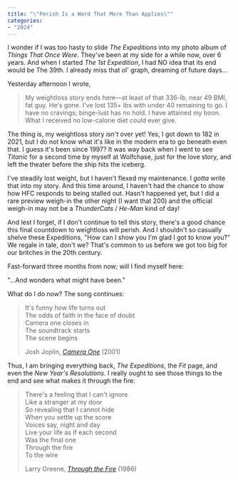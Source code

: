 ```yaml
---
title: "\"Perish Is a Word That More Than Applies\""
categories:
- "2024"
---
```


I wonder if I was too hasty to slide *The Expeditions* into my photo album of *Things That Once Were*.  They've been at my side for a while now, over 6 years.  And when I started *The 1st Expedition*, I had NO idea that its end would be The 39th.  I already miss that ol' graph, dreaming of future days...  

Yesterday afternoon I wrote,

> My weightloss story ends here—at least of that 336-lb, near 49 BMI, fat guy.  He's gone.  I've lost 135+ lbs with under 40 remaining to go.  I have no cravings; binge-lust has no hold.  I have attained my boon.  What I received no low-calorie diet *could* ever give.

The thing is, my weightloss story *isn't* over yet!  Yes, I got down to 182 in 2021, but I do not know what it's like in the modern era to go beneath even that.  I guess it's been since 1997?  It was way back when I went to see *Titanic* for a second time by myself at Wolfchase, just for the love story, and left the theater before the ship hits the iceberg.  

I've steadily lost weight, but I haven't flexed my maintenance.  I *gotta* write that into my story.  And this time around, I haven't had the chance to show how HFC responds to being stalled out.  Hasn't happened yet, but I did a rare preview weigh-in the other night (I want that 200) and the official weigh-in may not be a *ThunderCats* / *He-Man* kind of day!  

And lest I forget, if I don't continue to tell this story, there's a good chance this final countdown to weightloss will perish.  And I shouldn't so casually shelve these Expeditions, "How can I show you I'm glad I got to know you?"  We regale in tale, don't we?  That's common to us before we got too big for our britches in the 20th century.

Fast-forward three months from now; will I find myself here:

"...And wonders what might have been."

What do I do *now*?  The song continues:

> It's funny how life turns out  
The odds of faith in the face of doubt  
Camera one closes in  
The soundtrack starts  
The scene begins  
>  
> Josh Joplin, [*Camera One*](https://open.spotify.com/track/5MSogG8rabkQWSRNXCN29H?si=9083734966ad4b22) (2001)

Thus, I am bringing everything back, *The Expeditions*, the *Fit* page, and even the *New Year's Resolutions*.  I really ought to see those things to the end and see what makes it through the fire:

> There's a feeling that I can't ignore  
Like a stranger at my door  
So revealing that I cannot hide  
When you settle up the score  
Voices say, night and day  
Live your life as if each second  
Was the final one  
Through the fire  
To the wire  
>  
> Larry Greene, [*Through the Fire*](https://open.spotify.com/track/6xdAWJnUp8xTBaczUO8sLx?si=9be4f0fb3d7f4ccf) (1986)











